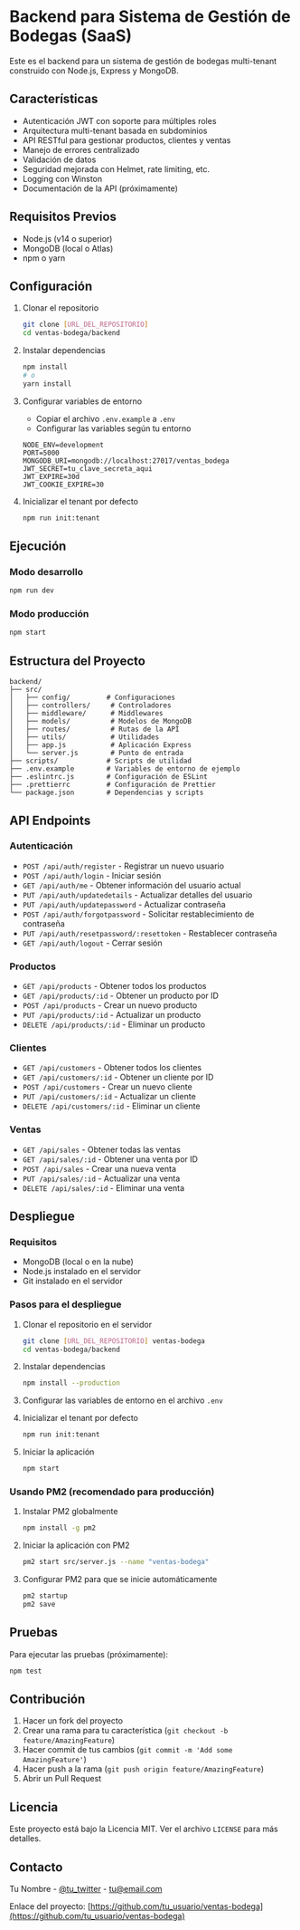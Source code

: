# Backend para Sistema de Gestión de Bodegas (SaaS)

Este es el backend para un sistema de gestión de bodegas multi-tenant construido con Node.js, Express y MongoDB.

## Características

- Autenticación JWT con soporte para múltiples roles
- Arquitectura multi-tenant basada en subdominios
- API RESTful para gestionar productos, clientes y ventas
- Manejo de errores centralizado
- Validación de datos
- Seguridad mejorada con Helmet, rate limiting, etc.
- Logging con Winston
- Documentación de la API (próximamente)

## Requisitos Previos

- Node.js (v14 o superior)
- MongoDB (local o Atlas)
- npm o yarn

## Configuración

1. Clonar el repositorio
   ```bash
   git clone [URL_DEL_REPOSITORIO]
   cd ventas-bodega/backend
   ```

2. Instalar dependencias
   ```bash
   npm install
   # o
   yarn install
   ```

3. Configurar variables de entorno
   - Copiar el archivo `.env.example` a `.env`
   - Configurar las variables según tu entorno

   ```env
   NODE_ENV=development
   PORT=5000
   MONGODB_URI=mongodb://localhost:27017/ventas_bodega
   JWT_SECRET=tu_clave_secreta_aqui
   JWT_EXPIRE=30d
   JWT_COOKIE_EXPIRE=30
   ```

4. Inicializar el tenant por defecto
   ```bash
   npm run init:tenant
   ```

## Ejecución

### Modo desarrollo
```bash
npm run dev
```

### Modo producción
```bash
npm start
```

## Estructura del Proyecto

```
backend/
├── src/
│   ├── config/         # Configuraciones
│   ├── controllers/     # Controladores
│   ├── middleware/      # Middlewares
│   ├── models/          # Modelos de MongoDB
│   ├── routes/          # Rutas de la API
│   ├── utils/           # Utilidades
│   ├── app.js           # Aplicación Express
│   └── server.js        # Punto de entrada
├── scripts/            # Scripts de utilidad
├── .env.example        # Variables de entorno de ejemplo
├── .eslintrc.js        # Configuración de ESLint
├── .prettierrc         # Configuración de Prettier
└── package.json        # Dependencias y scripts
```

## API Endpoints

### Autenticación
- `POST /api/auth/register` - Registrar un nuevo usuario
- `POST /api/auth/login` - Iniciar sesión
- `GET /api/auth/me` - Obtener información del usuario actual
- `PUT /api/auth/updatedetails` - Actualizar detalles del usuario
- `PUT /api/auth/updatepassword` - Actualizar contraseña
- `POST /api/auth/forgotpassword` - Solicitar restablecimiento de contraseña
- `PUT /api/auth/resetpassword/:resettoken` - Restablecer contraseña
- `GET /api/auth/logout` - Cerrar sesión

### Productos
- `GET /api/products` - Obtener todos los productos
- `GET /api/products/:id` - Obtener un producto por ID
- `POST /api/products` - Crear un nuevo producto
- `PUT /api/products/:id` - Actualizar un producto
- `DELETE /api/products/:id` - Eliminar un producto

### Clientes
- `GET /api/customers` - Obtener todos los clientes
- `GET /api/customers/:id` - Obtener un cliente por ID
- `POST /api/customers` - Crear un nuevo cliente
- `PUT /api/customers/:id` - Actualizar un cliente
- `DELETE /api/customers/:id` - Eliminar un cliente

### Ventas
- `GET /api/sales` - Obtener todas las ventas
- `GET /api/sales/:id` - Obtener una venta por ID
- `POST /api/sales` - Crear una nueva venta
- `PUT /api/sales/:id` - Actualizar una venta
- `DELETE /api/sales/:id` - Eliminar una venta

## Despliegue

### Requisitos
- MongoDB (local o en la nube)
- Node.js instalado en el servidor
- Git instalado en el servidor

### Pasos para el despliegue

1. Clonar el repositorio en el servidor
   ```bash
   git clone [URL_DEL_REPOSITORIO] ventas-bodega
   cd ventas-bodega/backend
   ```

2. Instalar dependencias
   ```bash
   npm install --production
   ```

3. Configurar las variables de entorno en el archivo `.env`

4. Inicializar el tenant por defecto
   ```bash
   npm run init:tenant
   ```

5. Iniciar la aplicación
   ```bash
   npm start
   ```

### Usando PM2 (recomendado para producción)

1. Instalar PM2 globalmente
   ```bash
   npm install -g pm2
   ```

2. Iniciar la aplicación con PM2
   ```bash
   pm2 start src/server.js --name "ventas-bodega"
   ```

3. Configurar PM2 para que se inicie automáticamente
   ```bash
   pm2 startup
   pm2 save
   ```

## Pruebas

Para ejecutar las pruebas (próximamente):

```bash
npm test
```

## Contribución

1. Hacer un fork del proyecto
2. Crear una rama para tu característica (`git checkout -b feature/AmazingFeature`)
3. Hacer commit de tus cambios (`git commit -m 'Add some AmazingFeature'`)
4. Hacer push a la rama (`git push origin feature/AmazingFeature`)
5. Abrir un Pull Request

## Licencia

Este proyecto está bajo la Licencia MIT. Ver el archivo `LICENSE` para más detalles.

## Contacto

Tu Nombre - [@tu_twitter](https://twitter.com/tu_twitter) - tu@email.com

Enlace del proyecto: [https://github.com/tu_usuario/ventas-bodega](https://github.com/tu_usuario/ventas-bodega)
